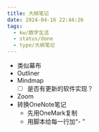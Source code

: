 ```yaml
---
title: 大纲笔记
date: 2024-04-16 22:44:26
tags:
  - kw/数字生活
  - status/done
  - type/大纲笔记
---
```


- 类似幕布
- Outliner
- Mindmap
    - [ ] 是否有更新的软件实现？
- Zoom
- 转换OneNote笔记
    - 先用OneMark复制
    - 用脚本给每一行加“- ”
